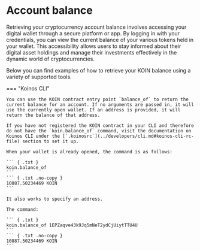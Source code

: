 # Account balance
Retrieving your cryptocurrency account balance involves accessing your digital wallet through a secure platform or app. By logging in with your credentials, you can view the current balance of your various tokens held in your wallet. This accessibility allows users to stay informed about their digital asset holdings and manage their investments effectively in the dynamic world of cryptocurrencies.

Below you can find examples of how to retrieve your KOIN balance using a variety of supported tools.

=== "Koinos CLI"

    You can use the KOIN contract entry point `balance_of` to return the current balance for an account. If no arguments are passed in, it will use the currently open wallet. If an address is provided, it will return the balance of that address.
    
    If you have not registered the KOIN contract in your CLI and therefore do not have the `koin.balance_of` command, visit the documentation on Koinos CLI under the [`.koinosrc`](../developers/cli.md#koinos-cli-rc-file) section to set it up.

    When your wallet is already opened, the command is as follows:

    ``` { .txt }
    koin.balance_of
    ```
    ``` { .txt .no-copy }
    10887.50234469 KOIN
    ```

    It also works to specify an address.

    The command:

    ``` { .txt }
    koin.balance_of 1EPZaqve43k9Jq5mNeT2ydCjUiytTTU4U
    ```
    ``` { .txt .no-copy }
    10887.50234469 KOIN
    ```

